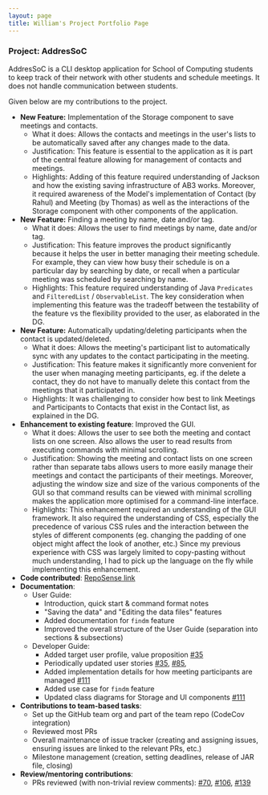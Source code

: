 ```yaml
---
layout: page
title: William's Project Portfolio Page
---
```


### Project: AddresSoC

AddresSoC is a CLI desktop application for School of Computing students to keep track of their network with other students and schedule meetings. It does not handle communication between students.

Given below are my contributions to the project.

* **New Feature:** Implementation of the Storage component to save meetings and contacts.
  * What it does: Allows the contacts and meetings in the user's lists to be automatically saved after any changes made to the data.
  * Justification: This feature is essential to the application as it is part of the central feature allowing for management of contacts and meetings.
  * Highlights: Adding of this feature required understanding of Jackson and how the existing saving infrastructure of AB3 works.
    Moreover, it required awareness of the Model's implementation of Contact (by Rahul) and Meeting (by Thomas) as well as the interactions 
    of the Storage component with other components of the application. 
* **New Feature:** Finding a meeting by name, date and/or tag.
  * What it does: Allows the user to find meetings by name, date and/or tag.
  * Justification: This feature improves the product significantly because it helps the user in better managing their meeting schedule.
    For example, they can view how busy their schedule is on a particular day by searching by date, or recall when a particular meeting was scheduled
    by searching by name.
  * Highlights: This feature required understanding of Java `Predicates` and `FilteredList` / `ObservableList`. The key consideration when implementing this feature was the tradeoff between the testability of the feature vs the flexibility provided to the user, as elaborated in the DG. 
* **New Feature:** Automatically updating/deleting participants when the contact is updated/deleted.
  * What it does: Allows the meeting's participant list to automatically sync with any updates to the contact participating in the meeting.
  * Justification: This feature makes it significantly more convenient for the user when managing meeting participants, eg. if the delete a contact, 
    they do not have to manually delete this contact from the meetings that it participated in.
  * Highlights: It was challenging to consider how best to link Meetings and Participants to Contacts that exist in the Contact list, as explained in the DG.
* **Enhancement to existing feature**: Improved the GUI.
  * What it does: Allows the user to see both the meeting and contact lists on one screen. Also allows the user to read results from executing commands with minimal scrolling. 
  * Justification: Showing the meeting and contact lists on one screen rather than separate tabs allows users to more 
    easily manage their meetings and contact the participants of their meetings. Moreover, adjusting the window size and size of the 
    various components of the GUI so that command results can be viewed with minimal scrolling makes the application more optimised for a command-line interface.
  * Highlights: This enhancement required an understanding of the GUI framework. It also required the understanding of CSS, especially the precedence of various CSS rules and 
    the interaction between the styles of different components (eg. changing the padding of one object might affect the look of another, etc.)
    Since my previous experience with CSS was largely limited to copy-pasting without much understanding, I had to pick up the language on the fly while implementing this enhancement.
* **Code contributed**: [RepoSense link](https://nus-cs2103-ay2122s2.github.io/tp-dashboard/?search=cpwill01&breakdown=true)
* **Documentation**:
  * User Guide:
    * Introduction, quick start & command format notes
    * "Saving the data" and "Editing the data files" features
    * Added documentation for `findm` feature
    * Improved the overall structure of the User Guide (separation into sections & subsections)
  * Developer Guide:
    * Added target user profile, value proposition [\#35](https://github.com/AY2122S2-CS2103T-W12-3/tp/pull/35)
    * Periodically updated user stories [\#35](https://github.com/AY2122S2-CS2103T-W12-3/tp/pull/35), [\#85](https://github.com/AY2122S2-CS2103T-W12-3/tp/pull/85), 
    * Added implementation details for how meeting participants are managed [\#111](https://github.com/AY2122S2-CS2103T-W12-3/tp/pull/111)
    * Added use case for `findm` feature
    * Updated class diagrams for Storage and UI components [\#111](https://github.com/AY2122S2-CS2103T-W12-3/tp/pull/111)
* **Contributions to team-based tasks**:
  * Set up the GitHub team org and part of the team repo (CodeCov integration)
  * Reviewed most PRs
  * Overall maintenance of issue tracker (creating and assigning issues, ensuring issues are linked to the relevant PRs, etc.)
  * Milestone management (creation, setting deadlines, release of JAR file, closing)
* **Review/mentoring contributions**:
  * PRs reviewed (with non-trivial review comments): [\#70](https://github.com/AY2122S2-CS2103T-W12-3/tp/pull/70), [\#106](https://github.com/AY2122S2-CS2103T-W12-3/tp/pull/106), [\#139](https://github.com/AY2122S2-CS2103T-W12-3/tp/pull/139)
